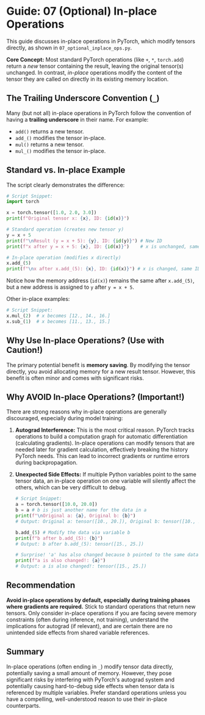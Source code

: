 # Guide: 07 (Optional) In-place Operations

This guide discusses in-place operations in PyTorch, which modify tensors directly, as shown in `07_optional_inplace_ops.py`.

**Core Concept:** Most standard PyTorch operations (like `+`, `*`, `torch.add`) return a _new_ tensor containing the result, leaving the original tensor(s) unchanged. In contrast, _in-place_ operations modify the content of the tensor they are called on directly in its existing memory location.

## The Trailing Underscore Convention (`_`)

Many (but not all) in-place operations in PyTorch follow the convention of having a **trailing underscore** in their name. For example:

- `add()` returns a new tensor.
- `add_()` modifies the tensor in-place.
- `mul()` returns a new tensor.
- `mul_()` modifies the tensor in-place.

## Standard vs. In-place Example

The script clearly demonstrates the difference:

```python
# Script Snippet:
import torch

x = torch.tensor([1.0, 2.0, 3.0])
print(f"Original tensor x: {x}, ID: {id(x)}")

# Standard operation (creates new tensor y)
y = x + 5
print(f"\nResult (y = x + 5): {y}, ID: {id(y)}") # New ID
print(f"x after y = x + 5: {x}, ID: {id(x)}")    # x is unchanged, same ID

# In-place operation (modifies x directly)
x.add_(5)
print(f"\nx after x.add_(5): {x}, ID: {id(x)}") # x is changed, same ID
```

Notice how the memory address (`id(x)`) remains the same after `x.add_(5)`, but a new address is assigned to `y` after `y = x + 5`.

Other in-place examples:

```python
# Script Snippet:
x.mul_(2)  # x becomes [12., 14., 16.]
x.sub_(1)  # x becomes [11., 13., 15.]
```

## Why Use In-place Operations? (Use with Caution!)

The primary potential benefit is **memory saving**. By modifying the tensor directly, you avoid allocating memory for a new result tensor. However, this benefit is often minor and comes with significant risks.

## Why AVOID In-place Operations? (Important!)

There are strong reasons why in-place operations are generally discouraged, especially during model training:

1. **Autograd Interference:** This is the most critical reason. PyTorch tracks operations to build a computation graph for automatic differentiation (calculating gradients). In-place operations can modify tensors that are needed later for gradient calculation, effectively breaking the history PyTorch needs. This can lead to incorrect gradients or runtime errors during backpropagation.

2. **Unexpected Side Effects:** If multiple Python variables point to the same tensor data, an in-place operation on one variable will silently affect the others, which can be very difficult to debug.

    ```python
    # Script Snippet:
    a = torch.tensor([10.0, 20.0])
    b = a # b is just another name for the data in a
    print(f"\nOriginal a: {a}, Original b: {b}")
    # Output: Original a: tensor([10., 20.]), Original b: tensor([10., 20.])

    b.add_(5) # Modify the data via variable b
    print(f"b after b.add_(5): {b}")
    # Output: b after b.add_(5): tensor([15., 25.])

    # Surprise! 'a' has also changed because b pointed to the same data.
    print(f"a is also changed!: {a}")
    # Output: a is also changed!: tensor([15., 25.])
    ```

## Recommendation

**Avoid in-place operations by default, especially during training phases where gradients are required.** Stick to standard operations that return new tensors. Only consider in-place operations if you are facing severe memory constraints (often during inference, not training), understand the implications for autograd (if relevant), and are certain there are no unintended side effects from shared variable references.

## Summary

In-place operations (often ending in `_`) modify tensor data directly, potentially saving a small amount of memory. However, they pose significant risks by interfering with PyTorch's autograd system and potentially causing hard-to-debug side effects when tensor data is referenced by multiple variables. Prefer standard operations unless you have a compelling, well-understood reason to use their in-place counterparts.
